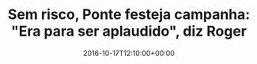 ---
layout: post
title: "Sem risco, Ponte festeja campanha: \"Era para ser aplaudido\", diz Roger"
date: 2016-10-17T12:10:00+00:00
external_link: "http://globoesporte.globo.com/sp/campinas-e-regiao/futebol/times/ponte-preta/noticia/2016/10/sem-risco-ponte-festeja-campanha-era-para-ser-aplaudido-diz-roger.html"
categories: news "globo.com"
---